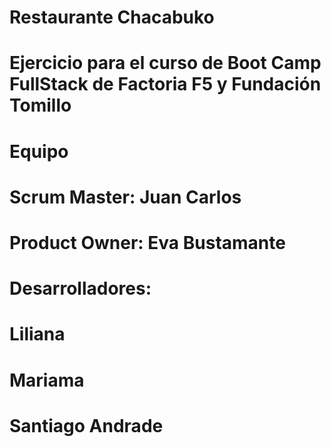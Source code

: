 # Restaurante Chacabuko
# Ejercicio para el curso de Boot Camp FullStack de Factoria F5 y Fundación Tomillo
# Equipo
# Scrum Master: Juan Carlos
# Product Owner: Eva Bustamante
# Desarrolladores: 
# Liliana
# Mariama
# Santiago Andrade